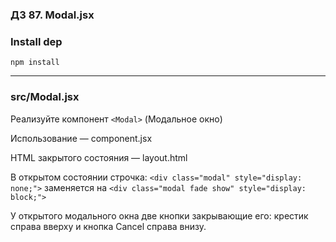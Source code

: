 ### ДЗ 87. Modal.jsx

### Install dep

`npm install`

<hr>

### src/Modal.jsx

Реализуйте компонент `<Modal>` (Модальное окно)

Использование — component.jsx

HTML закрытого состояния — layout.html

В открытом состоянии строчка: `<div class="modal" style="display: none;">` заменяется на `<div class="modal fade show" style="display: block;">`

У открытого модального окна две кнопки закрывающие его: крестик справа вверху и кнопка Cancel справа внизу.

